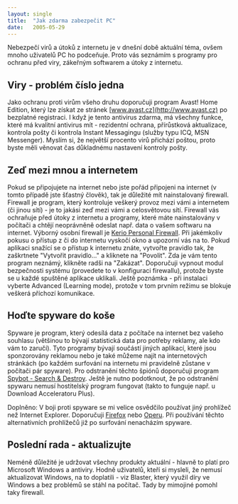 ```yaml
---
layout: single
title:  "Jak zdarma zabezpečit PC"
date:   2005-05-29
---
```

Nebezpečí virů a útoků z internetu je v dnešní době aktuální téma, ovšem
mnoho uživatelů PC ho podceňuje. Proto vás seznámím s programy pro ochranu před
viry, zákeřným softwarem a útoky z internetu.

## Viry - problém číslo jedna

Jako ochranu proti virům všeho druhu doporučuji program Avast! Home Edition,
který lze získat ze stránek [www.avast.cz](http://www.avast.cz) po
bezplatné registraci. I když je tento antivirus zdarma, má všechny funkce, které
má kvalitní antivirus mít - rezidentní ochrana, přírůstková aktualizace, kontrola
pošty či kontrola Instant Messagingu (služby typu ICQ, MSN Messenger). Myslím si,
že největší procento virů přichází poštou, proto byste měli věnovat čas důkladnému
nastavení kontroly pošty.

## Zeď mezi mnou a internetem

Pokud se připojujete na internet nebo jste pořád připojeni na internet (v tomto
případě jste šťastný člověk), tak je důležité mít nainstalovaný firewall.
Firewall je program, který kontroluje veškerý provoz mezi vámi a internetem (či
jinou sítí) - je to jakási zeď mezi vámi a celosvětovou sítí. Firewall vás ochraňuje
před útoky z internetu a programy, které máte nainstalovány v počítači a chtějí
neoprávněně odeslat např. data o vašem softwaru na internet. Výborný osobní
firewall je [Kerio Personal Firewall](http://www.kerio.cz). Při
jakémkoliv pokusu o přístup z či do internetu vyskočí okno a upozorní vás na to.
Pokud aplikaci snažící se o přístup k internetu znáte, vytvořte pravidlo tak, že
zaškrtnete "Vytvořit pravidlo..." a kliknete na "Povolit". Zda je vám tento program
neznámý, klikněte radši na "Zakázat". Doporučuji vypnout modul bezpečnosti systému
(provedete to v konfiguraci firewallu), protože byste se u každé spuštěné aplikace
uklikali. Ještě poznámka - při instalaci vyberte Advanced (Learning mode), protože
v tom prvním režimu se blokuje veškerá příchozí komunikace.

## Hoďte spyware do koše

Spyware je program, který odesílá data z počítače na internet bez vašeho souhlasu
(většinou to bývají statistická data pro potřeby reklamy, ale kdo vám to zaručí).
Tyto programy bývají součástí jiných aplikací, které jsou sponzorovány reklamou
nebo je také můžeme najít na internetových stránkách (po každém surfování na
internetu mi pravidelně zůstane v počítači pár spyware). Pro odstranění těchto
špiónů doporučuji program [Spybot - Search &amp; Destroy](http://www.spybot.info).
Ještě je nutno podotknout, že po odstranění spywaru nemusí hostitelský program
fungovat (takto to funguje např. u Download Acceleratoru Plus).

Doplněno: V boji proti spyware se mi velice osvědčilo používat jiný prohlížeč než
Internet Explorer. Doporučuji [Firefox](http://firefox.czilla.cz/) nebo
[Operu](http://www.opera.com/). Při používání těchto alternativních
prohlížečů již po surfování nenacházím spyware.

## Poslední rada - aktualizujte

Neméně důležité je udržovat všechny produkty aktuální - hlavně to platí pro
Microsoft Windows a antiviry. Hodně uživatelů, kteří si mysleli, že nemusí
aktualizovat Windows, na to doplatili - viz Blaster, který využil díry ve Windows
a bez problémů se stáhl na počítač. Tady by mimojiné pomohl taky firewall.
